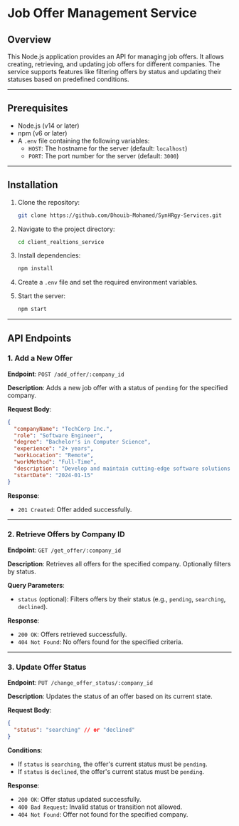 # Job Offer Management Service

## Overview
This Node.js application provides an API for managing job offers. It allows creating, retrieving, and updating job offers for different companies. 
The service supports features like filtering offers by status and updating their statuses based on predefined conditions.

---

## Prerequisites

- Node.js (v14 or later)
- npm (v6 or later)
- A `.env` file containing the following variables:
  - `HOST`: The hostname for the server (default: `localhost`)
  - `PORT`: The port number for the server (default: `3000`)

---

## Installation

1. Clone the repository:
   ```bash
   git clone https://github.com/Dhouib-Mohamed/SynHRgy-Services.git
   ```

2. Navigate to the project directory:
   ```bash
   cd client_realtions_service
   ```

3. Install dependencies:
   ```bash
   npm install
   ```

4. Create a `.env` file and set the required environment variables.

5. Start the server:
   ```bash
   npm start
   ```

---

## API Endpoints

### 1. Add a New Offer
**Endpoint**: `POST /add_offer/:company_id`

**Description**: Adds a new job offer with a status of `pending` for the specified company.

**Request Body**:
```json
{
  "companyName": "TechCorp Inc.",
  "role": "Software Engineer",
  "degree": "Bachelor's in Computer Science",
  "experience": "2+ years",
  "workLocation": "Remote",
  "workMethod": "Full-Time",
  "description": "Develop and maintain cutting-edge software solutions in a collaborative team environment.",
  "startDate": "2024-01-15"
}
```

**Response**:
- `201 Created`: Offer added successfully.

---

### 2. Retrieve Offers by Company ID
**Endpoint**: `GET /get_offer/:company_id`

**Description**: Retrieves all offers for the specified company. Optionally filters by status.

**Query Parameters**:
- `status` (optional): Filters offers by their status (e.g., `pending`, `searching`, `declined`).

**Response**:
- `200 OK`: Offers retrieved successfully.
- `404 Not Found`: No offers found for the specified criteria.

---

### 3. Update Offer Status
**Endpoint**: `PUT /change_offer_status/:company_id`

**Description**: Updates the status of an offer based on its current state.

**Request Body**:
```json
{
  "status": "searching" // or "declined"
}
```

**Conditions**:
- If `status` is `searching`, the offer's current status must be `pending`.
- If `status` is `declined`, the offer's current status must be `pending`.

**Response**:
- `200 OK`: Offer status updated successfully.
- `400 Bad Request`: Invalid status or transition not allowed.
- `404 Not Found`: Offer not found for the specified company.

